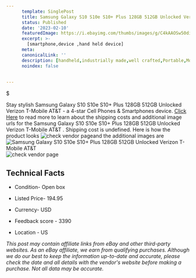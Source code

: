 ```yaml
---
      template: SinglePost
      title: Samsung Galaxy S10 S10e S10+ Plus 128GB 512GB Unlocked Verizon T-Mobile AT&T 
      status: Published
      date: '2023-02-10'
      featuredImage: https://i.ebayimg.com/thumbs/images/g/C4kAAOSw50dioRHW/s-l225.jpg
      excerpt: >-
        [smartphone,device ,hand held device]
      meta:
      canonicalLink: ''
      description: [handheld,industrially made,well crafted,Portable,Mobile,Compact,Convenient,Lightweight,Maneuverable,Man-portable,Miniature,Carriable,Hand-held,Light,Holdable,Transportable,Mobile device,Pocket-sized,On-the-go,Wireless,Cordless,Compact size,Convenient size, smartphone,device ,hand held device]
      noindex: false
        
        
---
```

$

Stay stylish Samsung Galaxy S10 S10e S10+ Plus 128GB 512GB Unlocked Verizon T-Mobile AT&T  - a 4-star Cell Phones & Smartphones device. [Click Here](https://www.ebay.com/itm/275343078481?hash=item401bb9f451%3Ag%3AC4kAAOSw50dioRHW&mkevt=1&mkcid=1&mkrid=711-53200-19255-0&campid=%253CePNCampaignId%253E&customid=%253CreferenceId%253E&toolid=10049) to read more to learn about the shipping costs and additional image urls for the Samsung Galaxy S10 S10e S10+ Plus 128GB 512GB Unlocked Verizon T-Mobile AT&T . Shipping cost is undefined. Here is how the product looks ![check vendor page](https://i.ebayimg.com/thumbs/images/g/C4kAAOSw50dioRHW/s-l225.jpg)and the additional images are![Samsung Galaxy S10 S10e S10+ Plus 128GB 512GB Unlocked Verizon T-Mobile AT&T ](https://i.ebayimg.com/images/g/C4kAAOSw50dioRHW/s-l640.jpg)![check vendor page](https://origin-galleryplus.ebayimg.com/ws/web/275343078481_2_0_1/225x225.jpg,https://origin-galleryplus.ebayimg.com/ws/web/275343078481_3_0_1/225x225.jpg)



 ## Technical Facts 



     
      

 - Condition- Open box 


      

 - Listed Price- 194.95 


      

 - Currency- USD 


      

 - Feedback score - 3390 


      

 - Location - US 


      
      

 *_This post may contain affiliate links from eBay and other third-party websites. As an eBay affiliate, we earn from qualifying purchases. Although we do our best to keep the information up-to-date and accurate, please check the date and all details with the vendor's website before making a purchase. Not all data may be accurate._*






